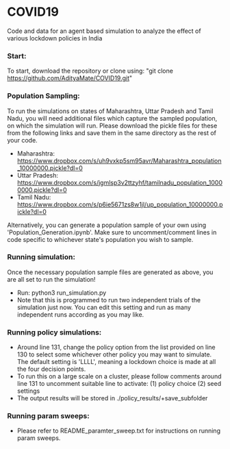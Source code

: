 # COVID19
Code and data for an agent based simulation to analyze the effect of various lockdown policies in India 

### Start:
  To start, download the repository or clone using:  "git clone https://github.com/AdityaMate/COVID19.git"
  

### Population Sampling:

To run the simulations on states of Maharashtra, Uttar Pradesh and Tamil Nadu, you will need additional files which capture the sampled population, on which the simulation will run. Please download the pickle files for these from the following links and save them in the same directory as the rest of your code. 
- Maharashtra: https://www.dropbox.com/s/uh9vxkp5sm95avr/Maharashtra_population_10000000.pickle?dl=0
- Uttar Pradesh: https://www.dropbox.com/s/jgmlsp3v2ttzyhf/tamilnadu_population_10000000.pickle?dl=0
- Tamil Nadu: https://www.dropbox.com/s/p6ie5671zs8w1jl/up_population_10000000.pickle?dl=0

Alternatively, you can generate a population sample of your own using 'Population_Generation.ipynb'. Make sure to uncomment/comment lines in code specific to whichever state's population you wish to sample. 


### Running simulation:

Once the necessary population sample files are generated as above, you are all set to run the simulation! 

- Run: python3 run_simulation.py 
- Note that this is programmed to run two independent trials of the simulation just now. You can edit this setting and run as many independent runs according as you may like. 

### Running policy simulations:

- Around line 131, change the policy option from the list provided on line 130 to select some whichever other policy you may want to simulate. The default setting is 'LLLL', meaning a lockdown choice is made at all the four decision points. 
- To run this on a large scale on a cluster, please follow comments around line 131 to uncomment suitable line to activate: (1) policy choice (2) seed settings
- The output results will be stored in ./policy_results/+save_subfolder

### Running param sweeps: 

- Please refer to README_paramter_sweep.txt for instructions on running param sweeps. 
